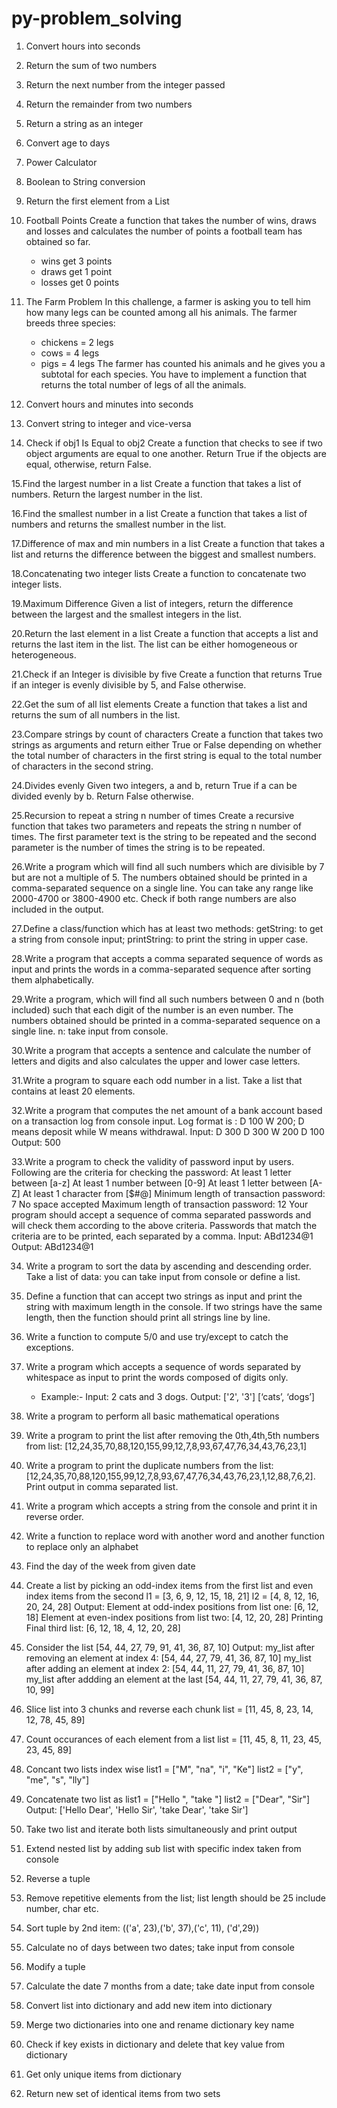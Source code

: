 # py-problem_solving

01. Convert hours into seconds

02. Return the sum of two numbers

03. Return the next number from the integer passed

04. Return the remainder from two numbers

05. Return a string as an integer

06. Convert age to days

07. Power Calculator

08. Boolean to String conversion

09. Return the first element from a List

10. Football Points
    Create a function that takes the number of wins, draws and losses and calculates the number of points a football team has obtained so far.
    - wins get 3 points
    - draws get 1 point
    - losses get 0 points
    
11. The Farm Problem
    In this challenge, a farmer is asking you to tell him how many legs can be counted among all his animals. The farmer breeds three species:
    - chickens = 2 legs
    - cows = 4 legs
    - pigs = 4 legs
    The farmer has counted his animals and he gives you a subtotal for each species. You have to implement a function that returns the total number of legs of all the animals.

12. Convert hours and minutes into seconds

13. Convert string to integer and vice-versa

14. Check if obj1 Is Equal to obj2
    Create a function that checks to see if two object arguments are equal to one another. Return True if the objects are equal, otherwise, return False.

15.Find the largest number in a list
    Create a function that takes a list of numbers. Return the largest number in the list.

16.Find the smallest number in a list
    Create a function that takes a list of numbers and returns the smallest number in the list.

17.Difference of max and min numbers in a list
    Create a function that takes a list and returns the difference between the biggest and smallest numbers.

18.Concatenating two integer lists
    Create a function to concatenate two integer lists.

19.Maximum Difference
    Given a list of integers, return the difference between the largest and the smallest integers in the list.

20.Return the last element in a list
    Create a function that accepts a list and returns the last item in the list. The list can be either homogeneous or heterogeneous.

21.Check if an Integer is divisible by five
    Create a function that returns True if an integer is evenly divisible by 5, and False otherwise.

22.Get the sum of all list elements
    Create a function that takes a list and returns the sum of all numbers in the list.

23.Compare strings by count of characters
    Create a function that takes two strings as arguments and return either True or False depending on whether the total number of characters in the first string is equal to the total number of characters in the second string.

24.Divides evenly
    Given two integers, a and b, return True if a can be divided evenly by b. Return False otherwise.

25.Recursion to repeat a string n number of times
    Create a recursive function that takes two parameters and repeats the string n number of times. The first parameter text is the string to be repeated and the second parameter is the number of times the string is to be repeated.

26.Write a program which will find all such numbers which are divisible by 7 but are not a multiple of 5. The numbers obtained should be printed in a comma-separated sequence on a single line. You can take any range like 2000-4700 or 3800-4900 etc. Check if both range numbers are also included in the output. 

27.Define a class/function which has at least two methods: getString: to get a string from console input; printString: to print the string in upper case.

28.Write a program that accepts a comma separated sequence of words as input and prints the words in a comma-separated sequence after sorting them alphabetically. 

29.Write a program, which will find all such numbers between 0 and n (both included) such that each digit of the number is an even number. The numbers obtained should be printed in a comma-separated sequence on a single line. n: take input from console. 

30.Write a program that accepts a sentence and calculate the number of letters and digits and also calculates the upper and lower case letters.

31.Write a program to square each odd number in a list. Take a list that contains at least 20 elements.

32.Write a program that computes the net amount of a bank account based on a transaction log from console input. 
    Log format is :  D 100 W 200; D means deposit while W means withdrawal. 
    Input: D 300 D 300 W 200 D 100
    Output: 500

33.Write a program to check the validity of password input by users. Following are the criteria for checking the password:
    At least 1 letter between [a-z]
    At least 1 number between [0-9]
    At least 1 letter between [A-Z]
    At least 1 character from [$#@]
    Minimum length of transaction password: 7
    No space accepted
    Maximum length of transaction password: 12 
Your program should accept a sequence of comma separated passwords and will check them according to the above criteria. Passwords that match the criteria are to be printed, each separated by a comma. 
    Input: ABd1234@1 
    Output: ABd1234@1
 
34. Write a program to sort the data by ascending and descending order. Take a list of data: you can take input from console or define a list.

35. Define a function that can accept two strings as input and print the string with maximum length in the console. If two strings have the same length, then the function should print all strings line by line.

36. Write a function to compute 5/0 and use try/except to catch the exceptions.

37. Write a program which accepts a sequence of words separated by whitespace as input to print the words composed of digits only.
    - Example:- 
      Input: 2 cats and 3 dogs.
      Output: ['2', '3'] [‘cats’, ‘dogs’]
      
38. Write a program to perform all basic mathematical operations
 
39. Write a program to print the list after removing the 0th,4th,5th numbers from list:
   [12,24,35,70,88,120,155,99,12,7,8,93,67,47,76,34,43,76,23,1]
   
40. Write a program to print the duplicate numbers from the list: 
    [12,24,35,70,88,120,155,99,12,7,8,93,67,47,76,34,43,76,23,1,12,88,7,6,2].
    Print output in comma separated list.

41. Write a program which accepts a string from the console and print it in reverse order.

42. Write a function to replace word with another word and another function to replace only an alphabet
 
43. Find the day of the week from given date

44. Create a list by picking an odd-index items from the first list and even index items from the second
    l1 = [3, 6, 9, 12, 15, 18, 21]
    l2 = [4, 8, 12, 16, 20, 24, 28] 
    Output:
	Element at odd-index positions from list one: [6, 12, 18]
	Element at even-index positions from list two: [4, 12, 20, 28]
	Printing Final third list: [6, 12, 18, 4, 12, 20, 28]

45. Consider the list [54, 44, 27, 79, 91, 41, 36, 87, 10]
    Output:
	my_list after removing an element at index 4: [54, 44, 27, 79, 41, 36, 87, 10]
	my_list after adding an element at index 2: [54, 44, 11, 27, 79, 41, 36, 87, 10]
	my_list after addding an element at the last [54, 44, 11, 27, 79, 41, 36, 87, 10, 99]

46. Slice list into 3 chunks and reverse each chunk 
    list = [11, 45, 8, 23, 14, 12, 78, 45, 89] 

47. Count occurances of each element from a list
    list = [11, 45, 8, 11, 23, 45, 23, 45, 89]

48. Concant two lists index wise 
    list1 = ["M", "na", "i", "Ke"]
    list2 = ["y", "me", "s", "lly"]

49. Concatenate two list as
    list1 = ["Hello ", "take "]
    list2 = ["Dear", "Sir"]  
    Output: ['Hello Dear', 'Hello Sir', 'take Dear', 'take Sir']

50. Take two list and iterate both lists simultaneously and print output

51. Extend nested list by adding sub list with specific index taken from console

52. Reverse a tuple

53. Remove repetitive elements from the list; list length should be 25 include number, char etc.

54. Sort tuple by 2nd item: (('a', 23),('b', 37),('c', 11), ('d',29))

55. Calculate no of days between two dates; take input from console 

56. Modify a tuple

57. Calculate the date 7 months from a date; take date input from console

58. Convert list into dictionary and add new item into dictionary

59. Merge two dictionaries into one and rename dictionary key name 

60. Check if key exists in dictionary and delete that key value from dictionary

61. Get only unique items from dictionary

62. Return new set of identical items from two sets